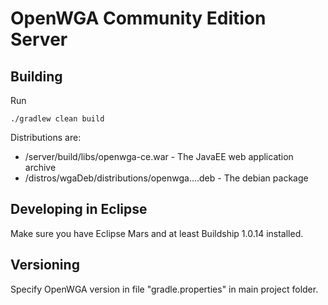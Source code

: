 OpenWGA Community Edition Server
================================

Building
--------

Run

`./gradlew clean build`
  
Distributions are:

- /server/build/libs/openwga-ce.war - The JavaEE web application archive
- /distros/wgaDeb/distributions/openwga....deb - The debian package


Developing in Eclipse
---------------------

Make sure you have Eclipse Mars and at least Buildship 1.0.14 installed.


Versioning
----------

Specify OpenWGA version in file "gradle.properties" in main project folder.